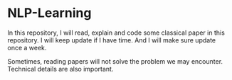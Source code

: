 # NLP-Learning
In this repository, I will read, explain and code some classical paper in this repository. I will keep update if I have time. And I will make sure update once a week.

Sometimes, reading papers will not solve the problem we may encounter. Technical details are also important. 
